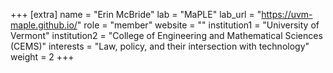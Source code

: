 +++
[extra]
name = "Erin McBride"
lab = "MaPLE"
lab_url = "https://uvm-maple.github.io/"
role = "member"
website = ""
institution1 = "University of Vermont"
institution2 = "College of Engineering and Mathematical Sciences (CEMS)"
interests = "Law, policy, and their intersection with technology"
weight = 2
+++